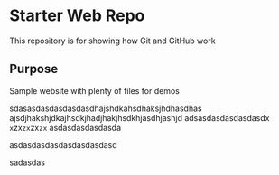 # Starter Web Repo

This repository is for showing how Git and GitHub work

## Purpose

Sample website with plenty of files for demos

sdasasdasdasdasdasdhajshdkahsdhaksjhdhasdhas
ajsdjhakshjdkajhsdkjhadjhakjhsdkhjasdhjashjd
adsasdasdasdasdasdx
`x`zx`zx`zx`zx`
asdasdasdasdasda

asdasdasdasdasdasdasdasd


sadasdas